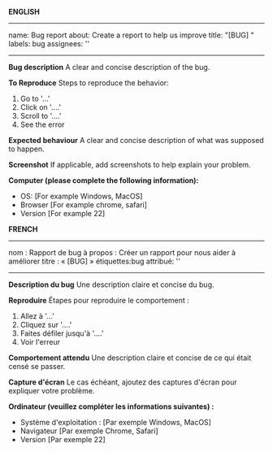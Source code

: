 **ENGLISH**

---
name: Bug report
about: Create a report to help us improve
title: "[BUG] "
labels: bug
assignees: ''

---

**Bug description**
A clear and concise description of the bug.

**To Reproduce**
Steps to reproduce the behavior:
1. Go to '...'
2. Click on '....'
3. Scroll to '....'
4. See the error

**Expected behaviour**
A clear and concise description of what was supposed to happen.

**Screenshot**
If applicable, add screenshots to help explain your problem.

**Computer (please complete the following information):**
 - OS: [For example Windows, MacOS]
 - Browser [For example chrome, safari]
 - Version [For example 22]

**FRENCH**

---
nom : Rapport de bug
à propos : Créer un rapport pour nous aider à améliorer
titre : « [BUG] »
étiquettes:bug
attribué: ''

---

**Description du bug**
Une description claire et concise du bug.

**Reproduire**
Étapes pour reproduire le comportement :
1. Allez à '...'
2. Cliquez sur '....'
3. Faites défiler jusqu'à '....'
4. Voir l'erreur

**Comportement attendu**
Une description claire et concise de ce qui était censé se passer.

**Capture d'écran**
Le cas échéant, ajoutez des captures d'écran pour expliquer votre problème.

**Ordinateur (veuillez compléter les informations suivantes) :**
 - Système d'exploitation : [Par exemple Windows, MacOS]
 - Navigateur [Par exemple Chrome, Safari]
 - Version [Par exemple 22]

